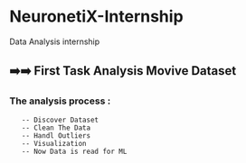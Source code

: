 # NeuronetiX-Internship
Data Analysis internship
##  ➡️➡️ First Task Analysis Movive Dataset


### The analysis process :
       -- Discover Dataset
       -- Clean The Data
       -- Handl Outliers
       -- Visualization
       -- Now Data is read for ML
